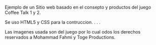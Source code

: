 Ejemplo de un Sitio web basado en el consepto y productos del juego Coffee Talk 1 y 2.


Se uso HTML5 y CSS para la contruccion.
.
.
.

Las imagenes usada son del juego por lo cual odos los derechos reservados a Mohammad Fahmi y Toge Productions.
